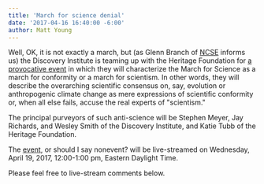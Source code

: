```yaml
---
title: 'March for science denial'
date: '2017-04-16 16:40:00 -6:00'
author: Matt Young
---
```

Well, OK, it is not exactly a march, but (as Glenn Branch of <a href="https://ncse.com/">NCSE</a> informs us) the Discovery Institute is teaming up with the Heritage Foundation for <a href="https://www.evolutionnews.org/2017/04/march-for-science-or-march-for-scientism-meyer-richards-smith-to-converge-on-heritage-foundation-april-19/">a provocative event</a> in which they will characterize the March for Science as a march for conformity or a march for scientism. In other words, they will describe the overarching scientific consensus on, say, evolution or anthropogenic climate change as mere expressions of scientific conformity or, when all else fails, accuse the real experts of "scientism."

The principal purveyors of such anti-science will be Stephen Meyer, Jay Richards, and Wesley Smith of the Discovery Institute, and Katie Tubb of the Heritage Foundation.

The <a href="http://www.heritage.org/environment/event/march-science-or-march-scientism-understanding-the-real-threats-science-america">event</a>, or should I say nonevent? will be live-streamed on Wednesday, April 19, 2017, 12:00-1:00 pm, Eastern Daylight Time.

Please feel free to live-stream comments below.
